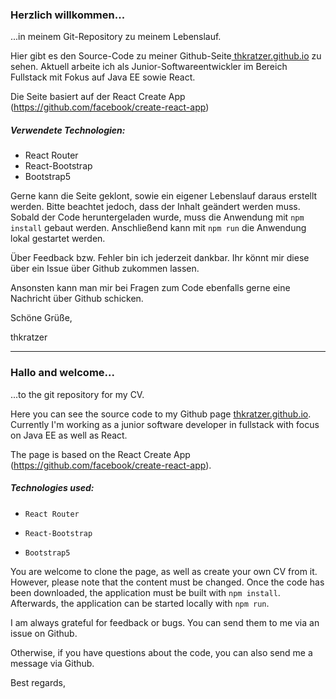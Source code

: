  ### Herzlich willkommen... 
 ...in meinem Git-Repository zu meinem Lebenslauf.

Hier gibt es den Source-Code zu meiner Github-Seite[ thkratzer.github.io](http://thkratzer.github.io " thkratzer.github.io") zu sehen. Aktuell arbeite ich als Junior-Softwareentwickler im Bereich Fullstack mit Fokus auf Java EE sowie React.

Die Seite basiert auf der React Create App (https://github.com/facebook/create-react-app)

#####  Verwendete Technologien:

- React Router
- React-Bootstrap
- Bootstrap5

Gerne kann die Seite geklont, sowie ein eigener Lebenslauf daraus erstellt werden. Bitte beachtet jedoch, dass der Inhalt geändert werden muss.
Sobald der Code heruntergeladen wurde, muss die Anwendung mit `npm install` gebaut werden. Anschließend kann mit `npm run` die Anwendung lokal gestartet werden.

Über Feedback bzw. Fehler bin ich jederzeit dankbar. Ihr könnt mir diese über ein Issue über Github zukommen lassen.

Ansonsten kann man mir bei Fragen zum Code ebenfalls gerne eine Nachricht über Github schicken.

Schöne Grüße,

thkratzer


------------

### Hallo and welcome...

...to the git repository for my CV.

Here you can see the source code to my Github page [thkratzer.github.io](http://thkratzer.github.io "thkratzer.github.io"). Currently I'm working as a junior software developer in fullstack with focus on Java EE as well as React.

The page is based on the React Create App (https://github.com/facebook/create-react-app).
#####  Technologies used:

-     React Router
-     React-Bootstrap
-     Bootstrap5

You are welcome to clone the page, as well as create your own CV from it. However, please note that the content must be changed.
Once the code has been downloaded, the application must be built with `npm install`. Afterwards, the application can be started locally with `npm run`.

I am always grateful for feedback or bugs. You can send them to me via an issue on Github.

Otherwise, if you have questions about the code, you can also send me a message via Github.

Best regards,

